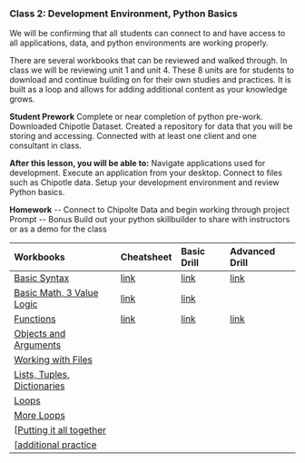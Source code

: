 ### Class 2: Development Environment, Python Basics
We will be confirming that all students can connect to and have access to all applications, data, and python environments are working properly. 

There are several workbooks that can be reviewed and walked through. In class we will be reviewing unit 1 and unit 4. 
These 8 units are for students to download and continue building on for their own studies and practices. It is built as a loop and allows for adding additional content as your knowledge grows. 

**Student Prework**
  Complete or near completion of python pre-work.
  Downloaded Chipotle Dataset.
  Created a repository for data that you will be storing and accessing.
  Connected with at least one client and one consultant in class.

**After this lesson, you will be able to:**
    Navigate applications used for development. 
    Execute an application from your desktop. 
    Connect to files such as Chipotle data. 
    Setup your development environment and review Python basics.

**Homework**
-- Connect to Chipolte Data and begin working through project Prompt
-- Bonus Build out your python skillbuilder to share with instructors or as a demo for the class

|Workbooks | Cheatsheet|Basic Drill|Advanced Drill|
|:-------|:-----|:-----|:-----|
|[Basic Syntax](https://github.com/Morrisdata/DS/blob/master/02_Dev_environment_basic_python/code/PD01Unit01a_Worksheet.py)|[link](https://github.com/Morrisdata/DS/blob/master/02_Dev_environment_basic_python/code/PD01Unit01b_Cheatsheet.py)|[link](https://github.com/Morrisdata/DS/blob/master/02_Dev_environment_basic_python/code/PD01Unit01c_Drill_Basic.py)|[link](https://github.com/Morrisdata/DS/blob/master/02_Dev_environment_basic_python/code/PD01Unit01d_Drill_Advanced.py)|
|[Basic Math, 3 Value Logic](https://github.com/Morrisdata/DS/blob/master/02_Dev_environment_basic_python/code/PD01Unit02a_Worksheet.py)|[link](https://github.com/Morrisdata/DS/blob/master/02_Dev_environment_basic_python/code/PD01Unit02b_Cheatsheet.py)|[link](https://github.com/Morrisdata/DS/blob/master/02_Dev_environment_basic_python/code/PD01Unit02c_Drill_Basic.py)||
|[Functions](https://github.com/Morrisdata/DS/blob/master/02_Dev_environment_basic_python/code/PD01Unit03a_Worksheet.py)|[link](https://github.com/Morrisdata/DS/blob/master/02_Dev_environment_basic_python/code/PD01Unit03b_Cheatsheet.py)|[link](https://github.com/Morrisdata/DS/blob/master/02_Dev_environment_basic_python/code/PD01Unit03c_Basic_Drills.py)|[link](https://github.com/Morrisdata/DS/blob/master/02_Dev_environment_basic_python/code/PD01Unit03d_Advanced_Drills.py)|
|[Objects and Arguments](https://github.com/Morrisdata/DS/blob/master/02_Dev_environment_basic_python/code/PD01Unit04a_Worksheet.py)||||||
|[Working with Files](https://github.com/Morrisdata/DS/blob/master/02_Dev_environment_basic_python/code/PD01Unit05a_Worksheet.py)||||||
|[Lists, Tuples, Dictionaries](https://github.com/Morrisdata/DS/blob/master/02_Dev_environment_basic_python/code/PD01Unit06a_Worksheet.py)||||||
|[Loops](https://github.com/Morrisdata/DS/blob/master/02_Dev_environment_basic_python/code/PD01Unit07a_Worksheet.py)||||||
|[More Loops](https://github.com/Morrisdata/DS/blob/master/02_Dev_environment_basic_python/code/PD01Unit08a_Worksheet.py)||||||
[[Putting it all together](https://github.com/Morrisdata/DS/blob/master/02_Dev_environment_basic_python/code/PD01Unit08_Putting_it_all_together.py)||||||
[[additional practice](https://github.com/Morrisdata/DS/blob/master/02_Dev_environment_basic_python/code/practice.py)||||||
